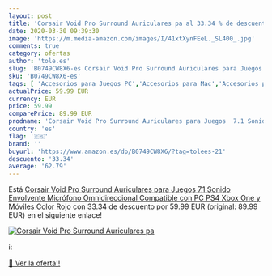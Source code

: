 ```yaml
---
layout: post
title: 'Corsair Void Pro Surround Auriculares pa al 33.34 % de descuento'
date: 2020-03-30 09:39:30
image: 'https://m.media-amazon.com/images/I/41xtXynFEeL._SL400_.jpg'
comments: true
category: ofertas
author: 'tole.es'
slug: 'B0749CW8X6-es Corsair Void Pro Surround Auriculares para Juegos 7.1...'
sku: 'B0749CW8X6-es'
tags: [ 'Accesorios para Juegos PC','Accesorios para Mac','Accesorios para PlayStation 4','Auriculares gaming con micrófono para PlayStation 4','Auriculares gaming para PC','Electrónica','Hardware y juegos para Nintendo Switch','Hardware y juegos para PlayStation 4','Juegos para Nintendo Switch','Juegos y Accesorios para Mac','Juegos y Accesorios para PC','Teclados para gamers para PC','Videojuegos','ps4','xbox', ]
actualPrice: 59.99 EUR
currency: EUR
price: 59.99
comparePrice: 89.99 EUR
prodname: 'Corsair Void Pro Surround Auriculares para Juegos  7.1 Sonido Envolvente  Micrófono Omnidireccional  Compatible con PC  PS4  Xbox One y Móviles  Color Rojo'
country: 'es'
flag: '🇪🇸'
brand: ''
buyurl: 'https://www.amazon.es/dp/B0749CW8X6/?tag=tolees-21'
descuento: '33.34'
average: '62.79'
---
```


Está [Corsair Void Pro Surround Auriculares para Juegos  7.1 Sonido Envolvente  Micrófono Omnidireccional  Compatible con PC  PS4  Xbox One y Móviles  Color Rojo](https://www.amazon.es/dp/B0749CW8X6/?tag=tolees-21) con 33.34 de descuento por 59.99 EUR (original: 89.99 EUR) en el siguiente enlace!

[![Corsair Void Pro Surround Auriculares pa](https://m.media-amazon.com/images/I/41xtXynFEeL._SL400_.jpg)](https://www.amazon.es/dp/B0749CW8X6/?tag=tolees-21)

ℹ️:


[🛒 Ver la oferta!!](https://www.amazon.es/dp/B0749CW8X6/?tag=tolees-21)

